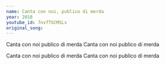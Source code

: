 ```yaml
---
name: Canta con noi, publico di merda
year: 2018
youtube_id: 7nvfTGCMSLs
original_song:
---
```


Canta con noi publico di merda
Canta con noi publico di merda

Canta con noi publico di merda
Canta con noi publico di merda
